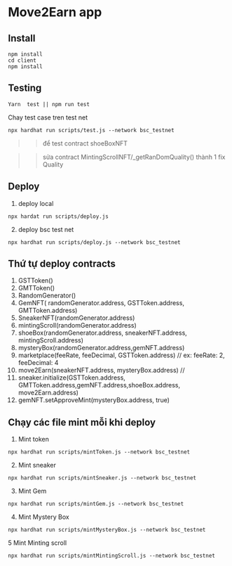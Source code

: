 # Move2Earn app

## Install
```
npm install 
cd client
npm install
```


## Testing
```
Yarn  test || npm run test
```

Chay test case tren test net
```
npx hardhat run scripts/test.js --network bsc_testnet

```

>> để test contract shoeBoxNFT

>> sửa contract MintingScrollNFT/_getRanDomQuality() thành 1 fix Quality

## Deploy

1. deploy  local
```
npx hardat run scripts/deploy.js
```
2. deploy bsc test net
```
npx hardhat run scripts/deploy.js --network bsc_testnet
```
## Thứ tự deploy contracts
1.	GSTToken()
2.	GMTToken()
3.	RandomGenerator()
4.	GemNFT( randomGenerator.address, GSTToken.address, GMTToken.address)
5.	SneakerNFT(randomGenerator.address)
6.	mintingScroll(randomGenerator.address)
7.	shoeBox(randomGenerator.address, sneakerNFT.address, mintingScroll.address)
8.	mysteryBox(randomGenerator.address,gemNFT.address)
9.	marketplace(feeRate, feeDecimal, GSTToken.address) // ex: feeRate: 2, feeDecimal: 4
10.	move2Earn(sneakerNFT.address, mysteryBox.address)
// 
11.	sneaker.initialize(GSTToken.address, GMTToken.address,gemNFT.address,shoeBox.address, move2Earn.address)
12.	gemNFT.setApproveMint(mysteryBox.address, true)


## Chạy các file mint mỗi khi deploy
1. Mint token
```
npx hardhat run scripts/mintToken.js --network bsc_testnet
```
2. Mint sneaker 
```
npx hardhat run scripts/mintSneaker.js --network bsc_testnet
```
3. Mint Gem
```
npx hardhat run scripts/mintGem.js --network bsc_testnet
```
4. Mint Mystery Box
```
npx hardhat run scripts/mintMysteryBox.js --network bsc_testnet
```

5 Mint Minting scroll
```
npx hardhat run scripts/mintMintingScroll.js --network bsc_testnet
```


